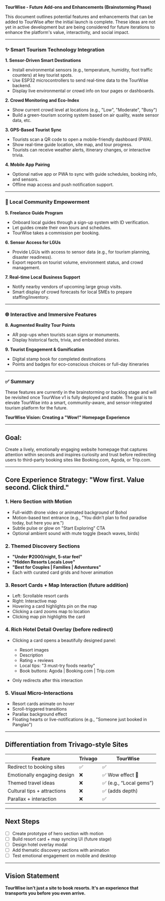 **TourWise - Future Add-ons and Enhancements (Brainstorming Phase)**

This document outlines potential features and enhancements that can be added to TourWise after the initial launch is complete. These ideas are not yet in active development but are being considered for future iterations to enhance the platform's value, interactivity, and social impact.

---

### ✨ Smart Tourism Technology Integration

**1. Sensor-Driven Smart Destinations**

* Install environmental sensors (e.g., temperature, humidity, foot traffic counters) at key tourist spots.
* Use ESP32 microcontrollers to send real-time data to the TourWise backend.
* Display live environmental or crowd info on tour pages or dashboards.

**2. Crowd Monitoring and Eco-Index**

* Show current crowd level at locations (e.g., "Low", "Moderate", "Busy")
* Build a green-tourism scoring system based on air quality, waste sensor data, etc.

**3. GPS-Based Tourist Sync**

* Tourists scan a QR code to open a mobile-friendly dashboard (PWA).
* Show real-time guide location, site map, and tour progress.
* Tourists can receive weather alerts, itinerary changes, or interactive trivia.

**4. Mobile App Pairing**

* Optional native app or PWA to sync with guide schedules, booking info, and sensors.
* Offline map access and push notification support.

---

### 💼 Local Community Empowerment

**5. Freelance Guide Program**

* Onboard local guides through a sign-up system with ID verification.
* Let guides create their own tours and schedules.
* TourWise takes a commission per booking.

**6. Sensor Access for LGUs**

* Provide LGUs with access to sensor data (e.g., for tourism planning, disaster readiness).
* Export reports on tourist volume, environment status, and crowd management.

**7. Real-time Local Business Support**

* Notify nearby vendors of upcoming large group visits.
* Smart display of crowd forecasts for local SMEs to prepare staffing/inventory.

---

### 🌐 Interactive and Immersive Features

**8. Augmented Reality Tour Points**

* AR pop-ups when tourists scan signs or monuments.
* Display historical facts, trivia, and embedded stories.

**9. Tourist Engagement & Gamification**

* Digital stamp book for completed destinations
* Points and badges for eco-conscious choices or full-day itineraries

---

### ✅ Summary

These features are currently in the brainstorming or backlog stage and will be revisited once TourWise v1 is fully deployed and stable. The goal is to elevate TourWise into a smart, community-aware, and sensor-integrated tourism platform for the future.






**TourWise Vision: Creating a "Wow!" Homepage Experience**

---

## Goal:

Create a lively, emotionally engaging website homepage that captures attention within seconds and inspires curiosity and trust before redirecting users to third-party booking sites like Booking.com, Agoda, or Trip.com.

---

## Core Experience Strategy: "Wow first. Value second. Click third."

### 1. Hero Section with Motion

* Full-width drone video or animated background of Bohol
* Motion-based text entrance (e.g., "You didn’t plan to find paradise today, but here you are.")
* Subtle pulse or glow on "Start Exploring" CTA
* Optional ambient sound with mute toggle (beach waves, birds)

### 2. Themed Discovery Sections

* **"Under ₱2000/night, 5-star feel"**
* **"Hidden Resorts Locals Love"**
* **"Best for Couples | Families | Adventures"**
* Each with curated card grids and hover animation

### 3. Resort Cards + Map Interaction (future addition)

* Left: Scrollable resort cards
* Right: Interactive map
* Hovering a card highlights pin on the map
* Clicking a card zooms map to location
* Clicking map pin highlights the card

### 4. Rich Hotel Detail Overlay (before redirect)

* Clicking a card opens a beautifully designed panel:

  * Resort images
  * Description
  * Rating + reviews
  * Local tips: "3 must-try foods nearby"
  * Book buttons: Agoda | Booking.com | Trip.com
* Only redirects after this interaction

### 5. Visual Micro-Interactions

* Resort cards animate on hover
* Scroll-triggered transitions
* Parallax background effect
* Floating hearts or live-notifications (e.g., "Someone just booked in Panglao")

---

## Differentiation from Trivago-style Sites

| Feature                     | Trivago | TourWise               |
| --------------------------- | ------- | ---------------------- |
| Redirect to booking sites   | ✅       | ✅                      |
| Emotionally engaging design | ❌       | ✅ Wow effect 🌅        |
| Themed travel ideas         | ❌       | ✅ (e.g., “Local gems”) |
| Cultural tips + attractions | ❌       | ✅ (adds depth)         |
| Parallax + interaction      | ❌       | ✅                      |

---

## Next Steps

* [ ] Create prototype of hero section with motion
* [ ] Build resort card + map syncing UI (future stage)
* [ ] Design hotel overlay modal
* [ ] Add thematic discovery sections with animation
* [ ] Test emotional engagement on mobile and desktop

---

## Vision Statement

**TourWise isn't just a site to book resorts. It's an experience that transports you before you even arrive.**

